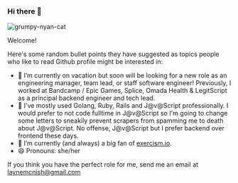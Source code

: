 ### Hi there 👋

![grumpy-nyan-cat](https://media1.tenor.com/images/f16763a742bde15dd9e64b84d37ea893/tenor.gif?itemid=4548280)

Welcome!

Here's some random bullet points they have suggested as topics people who like to read Github profile might be interested in:

- 🔭 I’m currently on vacation but soon will be looking for a new role as an engineering manager, team lead, or staff software engineer! Previously, I worked at Bandcamp / Epic Games, Splice, Omada Health & LegitScript as a principal backend engineer and tech lead.
- 💩 I've mostly used Golang, Ruby, Rails and J@v@Script professionally.  I would prefer to not code fulltime in J@v@Script so I'm going to change some letters to sneakily prevent scrapers from spamming me to death about J@v@Script.  No offense, J@v@Script but I prefer backend over frontend these days.
- 🌱 I’m currently (and always) a big fan of [exercism.io](https://exercism.io/).
- 😄 Pronouns: she/her

If you think you have the perfect role for me, send me an email at laynemcnish@gmail.com 
